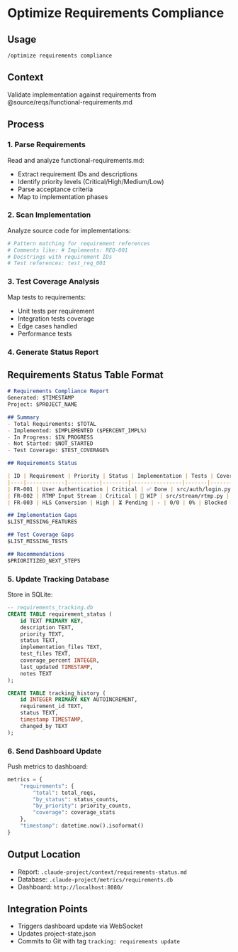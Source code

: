 # Optimize Requirements Compliance

## Usage
`/optimize requirements compliance`

## Context
Validate implementation against requirements from @source/reqs/functional-requirements.md

## Process

### 1. Parse Requirements
Read and analyze functional-requirements.md:
- Extract requirement IDs and descriptions
- Identify priority levels (Critical/High/Medium/Low)
- Parse acceptance criteria
- Map to implementation phases

### 2. Scan Implementation
Analyze source code for implementations:
```python
# Pattern matching for requirement references
# Comments like: # Implements: REQ-001
# Docstrings with requirement IDs
# Test references: test_req_001
```

### 3. Test Coverage Analysis
Map tests to requirements:
- Unit tests per requirement
- Integration tests coverage
- Edge cases handled
- Performance tests

### 4. Generate Status Report

## Requirements Status Table Format
```markdown
# Requirements Compliance Report
Generated: $TIMESTAMP
Project: $PROJECT_NAME

## Summary
- Total Requirements: $TOTAL
- Implemented: $IMPLEMENTED ($PERCENT_IMPL%)
- In Progress: $IN_PROGRESS
- Not Started: $NOT_STARTED
- Test Coverage: $TEST_COVERAGE%

## Requirements Status

| ID | Requirement | Priority | Status | Implementation | Tests | Coverage | Notes |
|----|------------|----------|--------|----------------|-------|----------|-------|
| FR-001 | User Authentication | Critical | ✅ Done | src/auth/login.py | 8/8 | 100% | OAuth2 + JWT |
| FR-002 | RTMP Input Stream | Critical | 🔄 WIP | src/stream/rtmp.py | 3/5 | 60% | Missing error handling |
| FR-003 | HLS Conversion | High | ⏳ Pending | - | 0/0 | 0% | Blocked by FR-002 |

## Implementation Gaps
$LIST_MISSING_FEATURES

## Test Coverage Gaps  
$LIST_MISSING_TESTS

## Recommendations
$PRIORITIZED_NEXT_STEPS
```

### 5. Update Tracking Database
Store in SQLite:
```sql
-- requirements_tracking.db
CREATE TABLE requirement_status (
    id TEXT PRIMARY KEY,
    description TEXT,
    priority TEXT,
    status TEXT,
    implementation_files TEXT,
    test_files TEXT,
    coverage_percent INTEGER,
    last_updated TIMESTAMP,
    notes TEXT
);

CREATE TABLE tracking_history (
    id INTEGER PRIMARY KEY AUTOINCREMENT,
    requirement_id TEXT,
    status TEXT,
    timestamp TIMESTAMP,
    changed_by TEXT
);
```

### 6. Send Dashboard Update
Push metrics to dashboard:
```python
metrics = {
    "requirements": {
        "total": total_reqs,
        "by_status": status_counts,
        "by_priority": priority_counts,
        "coverage": coverage_stats
    },
    "timestamp": datetime.now().isoformat()
}
```

## Output Location
- Report: `.claude-project/context/requirements-status.md`
- Database: `.claude-project/metrics/requirements.db`
- Dashboard: `http://localhost:8080/`

## Integration Points
- Triggers dashboard update via WebSocket
- Updates project-state.json
- Commits to Git with tag `tracking: requirements update`
